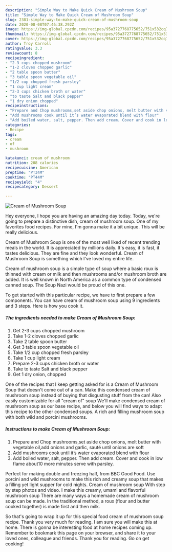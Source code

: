 ```yaml
---
description: "Simple Way to Make Quick Cream of Mushroom Soup"
title: "Simple Way to Make Quick Cream of Mushroom Soup"
slug: 2381-simple-way-to-make-quick-cream-of-mushroom-soup
date: 2020-08-08T07:46:38.292Z
image: https://img-global.cpcdn.com/recipes/95a3727768775652/751x532cq70/cream-of-mushroom-soup-recipe-main-photo.jpg
thumbnail: https://img-global.cpcdn.com/recipes/95a3727768775652/751x532cq70/cream-of-mushroom-soup-recipe-main-photo.jpg
cover: https://img-global.cpcdn.com/recipes/95a3727768775652/751x532cq70/cream-of-mushroom-soup-recipe-main-photo.jpg
author: Troy Carroll
ratingvalue: 3.3
reviewcount: 8
recipeingredient:
- "2-3 cups chopped mushroom"
- "1-2 cloves chopped garlic"
- "2 table spoon butter"
- "3 table spoon vegetable oil"
- "1/2 cup chopped fresh parsley"
- "1 cup light cream"
- "2-3 cups chicken broth or water"
- "to taste Salt and black pepper"
- "1 dry onion chopped"
recipeinstructions:
- "Prepare and Chop mushrooms,set aside chop onions, melt butter with vegetable oil,add onions and garlic, sauté until onions are soft"
- "Add mushrooms cook until it’s water evaporated blend with flour"
- "Add boiled water, salt, pepper. Then add cream. Cover and cook in low flame about10 more minutes serve with parsley."
categories:
- Recipe
tags:
- cream
- of
- mushroom

katakunci: cream of mushroom 
nutrition: 208 calories
recipecuisine: American
preptime: "PT34M"
cooktime: "PT44M"
recipeyield: "4"
recipecategory: Dessert

---
```



![Cream of Mushroom Soup](https://img-global.cpcdn.com/recipes/95a3727768775652/751x532cq70/cream-of-mushroom-soup-recipe-main-photo.jpg)

Hey everyone, I hope you are having an amazing day today. Today, we're going to prepare a distinctive dish, cream of mushroom soup. One of my favorites food recipes. For mine, I'm gonna make it a bit unique. This will be really delicious.

Cream of Mushroom Soup is one of the most well liked of recent trending meals in the world. It is appreciated by millions daily. It's easy, it is fast, it tastes delicious. They are fine and they look wonderful. Cream of Mushroom Soup is something which I've loved my entire life.

Cream of mushroom soup is a simple type of soup where a basic roux is thinned with cream or milk and then mushrooms and/or mushroom broth are added. It is well known in North America as a common type of condensed canned soup. The Soup Nazi would be proud of this one.


To get started with this particular recipe, we have to first prepare a few components. You can have cream of mushroom soup using 9 ingredients and 3 steps. Here is how you cook it.

<!--inarticleads1-->

##### The ingredients needed to make Cream of Mushroom Soup:

1. Get 2-3 cups chopped mushroom
1. Take 1-2 cloves chopped garlic
1. Take 2 table spoon butter
1. Get 3 table spoon vegetable oil
1. Take 1/2 cup chopped fresh parsley
1. Take 1 cup light cream
1. Prepare 2-3 cups chicken broth or water
1. Take to taste Salt and black pepper
1. Get 1 dry onion, chopped


One of the recipes that I keep getting asked for is a Cream of Mushroom Soup that doesn&#39;t come out of a can. Make this condensed cream of mushroom soup instead of buying that disgusting stuff from the can! Also easily customizable for all &#34;cream of&#34; soup We&#39;ll make condensed cream of mushroom soup as our base recipe, and below you will find ways to adapt this recipe to the other condensed soups. A rich and filling mushroom soup with both wild and porcini mushrooms. 

<!--inarticleads2-->

##### Instructions to make Cream of Mushroom Soup:

1. Prepare and Chop mushrooms,set aside chop onions, melt butter with vegetable oil,add onions and garlic, sauté until onions are soft
1. Add mushrooms cook until it’s water evaporated blend with flour
1. Add boiled water, salt, pepper. Then add cream. Cover and cook in low flame about10 more minutes serve with parsley.


Perfect for making double and freezing half, from BBC Good Food. Use porcini and wild mushrooms to make this rich and creamy soup that makes a filling yet light supper for cold nights. Cream of mushroom soup With step by step photos and video. I make this creamy, umami and flavorful mushroom soup There are many ways a homemade cream of mushroom soup can be made. In the traditional method, a roux (flour and butter cooked together) is made first and then milk. 

So that's going to wrap it up for this special food cream of mushroom soup recipe. Thank you very much for reading. I am sure you will make this at home. There is gonna be interesting food at home recipes coming up. Remember to bookmark this page on your browser, and share it to your loved ones, colleague and friends. Thank you for reading. Go on get cooking!
